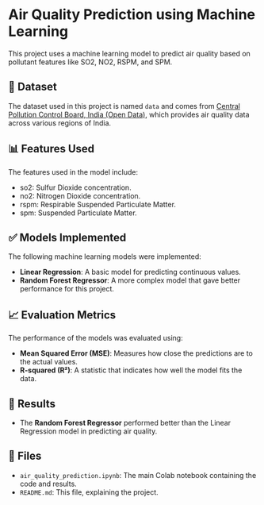 # Air Quality Prediction using Machine Learning

This project uses a machine learning model to predict air quality based on pollutant features like SO2, NO2, RSPM, and SPM.

## 📂 Dataset
The dataset used in this project is named `data` and comes from [Central Pollution Control Board, India (Open Data)](https://data.gov.in/), which provides air quality data across various regions of India.

## 📊 Features Used
The features used in the model include:
- so2: Sulfur Dioxide concentration.
- no2: Nitrogen Dioxide concentration.
- rspm: Respirable Suspended Particulate Matter.
- spm: Suspended Particulate Matter.

## ✅ Models Implemented
The following machine learning models were implemented:
- **Linear Regression**: A basic model for predicting continuous values.
- **Random Forest Regressor**: A more complex model that gave better performance for this project.

## 📈 Evaluation Metrics
The performance of the models was evaluated using:
- **Mean Squared Error (MSE)**: Measures how close the predictions are to the actual values.
- **R-squared (R²)**: A statistic that indicates how well the model fits the data.

## 📌 Results
- The **Random Forest Regressor** performed better than the Linear Regression model in predicting air quality.

## 📁 Files
- `air_quality_prediction.ipynb`: The main Colab notebook containing the code and results.
- `README.md`: This file, explaining the project.
